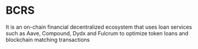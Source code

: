 # BCRS
It is an on-chain financial decentralized ecosystem that uses loan services such as Aave, Compound, Dydx and Fulcrum to optimize token loans and blockchain matching transactions
